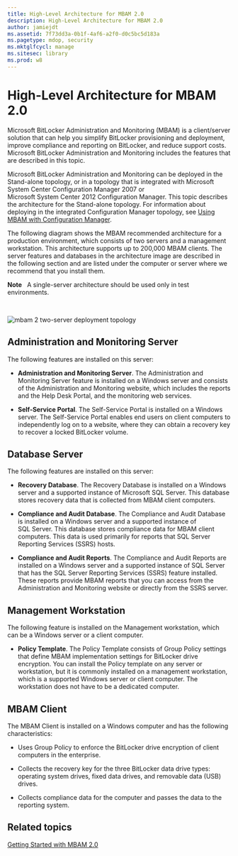 ```yaml
---
title: High-Level Architecture for MBAM 2.0
description: High-Level Architecture for MBAM 2.0
author: jamiejdt
ms.assetid: 7f73dd3a-0b1f-4af6-a2f0-d0c5bc5d183a
ms.pagetype: mdop, security
ms.mktglfcycl: manage
ms.sitesec: library
ms.prod: w8
---
```



# High-Level Architecture for MBAM 2.0


Microsoft BitLocker Administration and Monitoring (MBAM) is a client/server solution that can help you simplify BitLocker provisioning and deployment, improve compliance and reporting on BitLocker, and reduce support costs. Microsoft BitLocker Administration and Monitoring includes the features that are described in this topic.

Microsoft BitLocker Administration and Monitoring can be deployed in the Stand-alone topology, or in a topology that is integrated with Microsoft System Center Configuration Manager 2007 or Microsoft System Center 2012 Configuration Manager. This topic describes the architecture for the Stand-alone topology. For information about deploying in the integrated Configuration Manager topology, see [Using MBAM with Configuration Manager](using-mbam-with-configuration-manager.md).

The following diagram shows the MBAM recommended architecture for a production environment, which consists of two servers and a management workstation. This architecture supports up to 200,000 MBAM clients. The server features and databases in the architecture image are described in the following section and are listed under the computer or server where we recommend that you install them.

**Note**  
A single-server architecture should be used only in test environments.

 

![mbam 2 two-server deployment topology](images/mbam2-3-servers.gif)

## Administration and Monitoring Server


The following features are installed on this server:

-   **Administration and Monitoring Server**. The Administration and Monitoring Server feature is installed on a Windows server and consists of the Administration and Monitoring website, which includes the reports and the Help Desk Portal, and the monitoring web services.

-   **Self-Service Portal**. The Self-Service Portal is installed on a Windows server. The Self-Service Portal enables end users on client computers to independently log on to a website, where they can obtain a recovery key to recover a locked BitLocker volume.

## Database Server


The following features are installed on this server:

-   **Recovery Database**. The Recovery Database is installed on a Windows server and a supported instance of Microsoft SQL Server. This database stores recovery data that is collected from MBAM client computers.

-   **Compliance and Audit Database**. The Compliance and Audit Database is installed on a Windows server and a supported instance of SQL Server. This database stores compliance data for MBAM client computers. This data is used primarily for reports that SQL Server Reporting Services (SSRS) hosts.

-   **Compliance and Audit Reports**. The Compliance and Audit Reports are installed on a Windows server and a supported instance of SQL Server that has the SQL Server Reporting Services (SSRS) feature installed. These reports provide MBAM reports that you can access from the Administration and Monitoring website or directly from the SSRS server.

## Management Workstation


The following feature is installed on the Management workstation, which can be a Windows server or a client computer.

-   **Policy Template**. The Policy Template consists of Group Policy settings that define MBAM implementation settings for BitLocker drive encryption. You can install the Policy template on any server or workstation, but it is commonly installed on a management workstation, which is a supported Windows server or client computer. The workstation does not have to be a dedicated computer.

## <a href="" id="---------mbam-client"></a> MBAM Client


The MBAM Client is installed on a Windows computer and has the following characteristics:

-   Uses Group Policy to enforce the BitLocker drive encryption of client computers in the enterprise.

-   Collects the recovery key for the three BitLocker data drive types: operating system drives, fixed data drives, and removable data (USB) drives.

-   Collects compliance data for the computer and passes the data to the reporting system.

## Related topics


[Getting Started with MBAM 2.0](getting-started-with-mbam-20-mbam-2.md)

 

 





